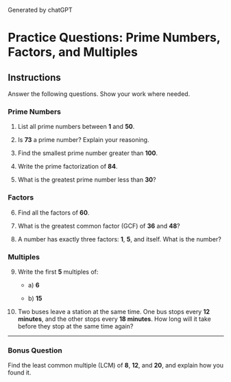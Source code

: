 
Generated by chatGPT



# Practice Questions: Prime Numbers, Factors, and Multiples



## Instructions

Answer the following questions. Show your work where needed.



### Prime Numbers

1. List all prime numbers between **1** and **50**.



2. Is **73** a prime number? Explain your reasoning.



3. Find the smallest prime number greater than **100**.



4. Write the prime factorization of **84**.



5. What is the greatest prime number less than **30**?



### Factors

6. Find all the factors of **60**.



7. What is the greatest common factor (GCF) of **36** and **48**?



8. A number has exactly three factors: **1**, **5**, and itself. What is the number?



### Multiples

9. Write the first **5** multiples of:

   - a) **6**

   - b) **15**



10. Two buses leave a station at the same time. One bus stops every **12 minutes**, and the other stops every **18 minutes**. How long will it take before they stop at the same time again?



---



### Bonus Question

Find the least common multiple (LCM) of **8**, **12**, and **20**, and explain how you found it.


